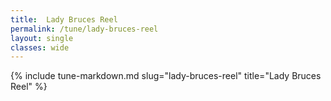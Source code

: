 ```yaml
---
title:  Lady Bruces Reel
permalink: /tune/lady-bruces-reel
layout: single
classes: wide
---
```

{% include tune-markdown.md slug="lady-bruces-reel" title="Lady Bruces Reel" %}
